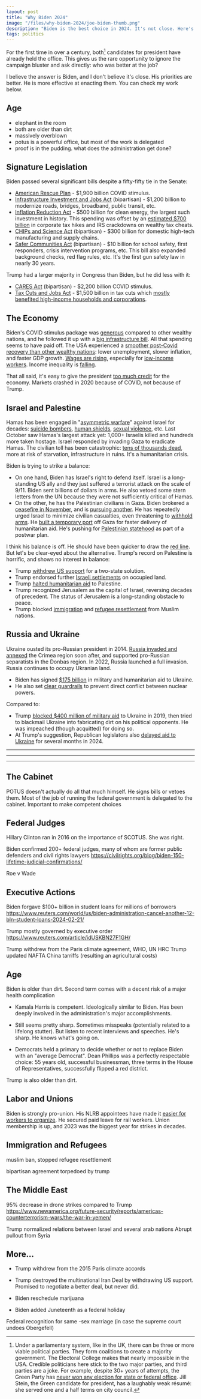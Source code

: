 ```yaml
---
layout: post
title: "Why Biden 2024"
image: "/files/why-biden-2024/joe-biden-thumb.png"
description: "Biden is the best choice in 2024. It's not close. Here's why."
tags: politics
---
```


For the first time in over a century, both[^1] candidates for president have already held the office. 
This gives us the rare opportunity to ignore the campaign bluster and ask directly: who was better at the job? 

I believe the answer is Biden, and I don't believe it's close.
His priorities are better.
He is more effective at enacting them.
You can check my work below.

[^1]: Under a parliamentary system, like in the UK, there can be three or more viable political parties. They form coalitions to create a majority government. The Electoral College makes that nearly impossible in the USA. Credible politicians here stick to the two major parties, and third parties are a joke. For example, despite 30+ years of attempts, the Green Party has [never won any election for state or federal office][green_officeholders]. Jill Stein, the Green candidate for president, has a laughably weak résumé: she served one and a half terms on city council. 

[green_officeholders]: https://en.wikipedia.org/wiki/Green_Party_of_the_United_States#Officeholders

## Age

- elephant in the room
- both are older than dirt
- massively overblown 
- potus is a powerful office, but most of the work is delegated
- proof is in the pudding. what does the administration get done?

## Signature Legislation

Biden passed several significant bills despite a fifty-fifty tie in the Senate:

- [American Rescue Plan][arp] - $1,900 billion COVID stimulus. 
- [Infrastructure Investment and Jobs Act][iija] (bipartisan) - $1,200 billion to modernize roads, bridges, broadband, public transit, etc.
- [Inflation Reduction Act][ira] - $500 billion for clean energy, the largest such investment in history. This spending was offset by an [estimated $700 billion][ira_cbo] in corporate tax hikes and IRS crackdowns on wealthy tax cheats.
- [CHIPs and Science Act][chips] (bipartisan) - $300 billion for domestic high-tech manufacturing and supply chains.
- [Safer Communities Act][biden_gun_control] (bipartisan) - $10 billion for school safety, first responders, crisis intervention programs, etc. This bill also expanded background checks, red flag rules, etc. It's the first gun safety law in nearly 30 years.

Trump had a larger majority in Congress than Biden, but he did less with it:

- [CARES Act][cares] (bipartisan) - $2,200 billion COVID stimulus.
- [Tax Cuts and Jobs Act][tcja] - $1,500 billion in tax cuts which [mostly benefited high-income households and corporations][tcja_impact].

[ira_cbo]: https://www.crfb.org/blogs/cbo-scores-ira-238-billion-deficit-reduction
[ira]: https://en.wikipedia.org/wiki/Inflation_Reduction_Act
[iija]: https://en.m.wikipedia.org/wiki/Infrastructure_Investment_and_Jobs_Act
[arp]: https://en.wikipedia.org/wiki/American_Rescue_Plan_Act_of_2021
[cares]: https://en.wikipedia.org/wiki/CARES_Act
[biden_gun_control]: https://en.wikipedia.org/wiki/Bipartisan_Safer_Communities_Act
[tcja]: https://en.wikipedia.org/wiki/Tax_Cuts_and_Jobs_Act
[chips]: https://en.wikipedia.org/wiki/CHIPS_and_Science_Act
[usmca]: https://en.wikipedia.org/wiki/United_States%E2%80%93Mexico%E2%80%93Canada_Agreement
[tcja_impact]: https://www.taxpolicycenter.org/publications/distributional-analysis-conference-agreement-tax-cuts-and-jobs-act/full

## The Economy

Biden's COVID stimulus package was [generous][g20_stimulus_comparison] compared to other wealthy nations, and he followed it up with a [big infrastructure bill][iija].
All that spending seems to have paid off.
The USA experienced a [smoother post-Covid recovery than other wealthy nations][post_covid_gdp]: lower unemployment, slower inflation, and faster GDP growth.
[Wages are rising][wage_growth], especially for [low-income workers][low_income_wages]. 
Income inequality is [falling][income_inequality_falling]. 

That all said, it's easy to give the president [too much credit][potus_economy] for the economy.
Markets crashed in 2020 because of COVID, not because of Trump. 

[post_covid_gdp]: https://www.bbc.com/news/world-us-canada-68203820
[wage_growth]: https://www.peoplespolicyproject.org/2023/12/20/what-about-wages/
[low_income_wages]: https://www.politico.com/news/2023/05/29/low-income-wages-employment-00097135
[income_inequality_falling]: https://www.nber.org/system/files/working_papers/w31010/w31010.pdf
[potus_economy]: https://fivethirtyeight.com/features/a-presidents-economic-decisions-matter-eventually/
[g20_stimulus_comparison]: https://www.statista.com/statistics/1107572/covid-19-value-g20-stimulus-packages-share-gdp/

## Israel and Palestine

Hamas has been engaged in "[asymmetric warfare][hamas_goals]" against Israel for decades: [suicide bombers][wiki_hamas], [human shields][hamas_tunnels_not_bunkers], [sexual violence][hamas_rape], etc. 
Last October saw Hamas's largest attack yet: 1,000+ Israelis killed and hundreds more taken hostage.
Israel responded by invading Gaza to eradicate Hamas.
The civilian toll has been catastrophic: [tens of thousands dead][gaza_casualties], more at risk of starvation, infrastructure in ruins.
It's a humanitarian crisis.

Biden is trying to strike a balance:

- On one hand, Biden has Israel's right to defend itself.
  Israel is a long-standing US ally and they just suffered a terrorist attack on the scale of 9/11.
  Biden sent billions of dollars in arms.
  He also vetoed some stern letters from the UN because they were not sufficiently critical of Hamas.
- On the other, he has the Palestinian civilians in Gaza. 
  Biden brokered a [ceasefire in November][gaza_ceasefire_2023], and is [pursuing another][ceasefire_work_2024].
  He has repeatedly urged Israel to minimize civilian casualties, even threatening to [withhold arms][rafah_arms].
  He [built a temporary port][gaza_port] off Gaza for faster delivery of humanitarian aid. 
  He's pushing for [Palestinian statehood][palestinian_statehood] as part of a postwar plan.

I think his balance is off.
He should have been quicker to draw the [red line][rafah_arms].
But let's be clear-eyed about the alternative.
Trump's record on Palestine is horrific, and shows no interest in balance:

- Trump [withdrew US support][trump_peace_plan] for a two-state solution. 
- Trump endorsed further [Israeli settlements][trump_peace_plan] on occupied land.
- Trump [halted humanitarian aid][trump_halted_aid] to Palestine.
- Trump recognized Jerusalem as the capital of Israel, reversing decades of precedent. The status of Jerusalem is a long-standing obstacle to peace.
- Trump blocked [immigration][trump_muslim_ban] and [refugee resettlement][trump_refugees] from Muslim nations.

[trump_peace_plan]: https://en.wikipedia.org/wiki/Trump_peace_plan
[trump_halted_aid]: https://www.reuters.com/article/idUSKCN1L923C/
[trump_refugees]: https://www.pewresearch.org/short-reads/2019/10/07/key-facts-about-refugees-to-the-u-s/
[trump_muslim_ban]: https://en.wikipedia.org/wiki/Executive_Order_13769

[most_intractable_conflict]: https://papers.ssrn.com/sol3/papers.cfm?abstract_id=3965270
[netanyahu_long_game]: https://www.theatlantic.com/ideas/archive/2023/12/biden-netanyahu-geopolitics-israel-hamas-war/676357/
[dems_israel_elections]: https://apnews.com/article/joe-biden-netanyahu-israel-gaza-schumer-de9cc522cdce548469578a4be48c7349

[gaza_port]: https://www.reuters.com/world/us/biden-announce-gaza-aid-port-construction-state-union-speech-2024-03-07/
[ceasefire_work_2024]: https://www.ndtv.com/world-news/benjamin-netanyahu-says-israel-committed-to-gaza-ceasefire-proposal-5963017

[no_lebanon_strike]: https://www.wsj.com/world/middle-east/how-biden-averted-a-second-front-by-convincing-israel-not-to-attack-hezbollah-on-oct-11-e14a0a3b
[palestinian_statehood]: https://apnews.com/article/israel-hamas-war-news-01-18-2024-73d552c6e73e0dc3783a0a11b2b5f67d
[gaza_ceasefire_2023]: https://en.wikipedia.org/wiki/2023_Israel%E2%80%93Hamas_ceasefire
[gaza_casualties]: https://en.wikipedia.org/wiki/Casualties_of_the_Israel%E2%80%93Hamas_war
[hamas_goals]: https://www.adl.org/resources/blog/hamas-its-own-words
[hamas_rape]: https://www.aljazeera.com/news/2024/3/4/reasonable-grounds-to-believe-hamas-committed-sexual-violence-un
[hamas_tunnels_not_bunkers]: https://www.memri.org/reports/hamas-official-mousa-abu-marzouk-tunnels-gaza-were-built-protect-hamas-fighters-not
[pew_gaza]: https://www.pewresearch.org/2024/03/21/majority-in-u-s-say-israel-has-valid-reasons-for-fighting-fewer-say-the-same-about-hamas/
[rafah_arms]: https://www.reuters.com/world/biden-says-bombs-us-has-paused-sending-israel-have-killed-civilians-2024-05-08/
[wiki_hamas]: https://en.wikipedia.org/wiki/Hamas#

[gaza_water_siege]: https://www.dailymail.co.uk/news/article-12633015/gaza-water-israel-palestine-war-president-joe-biden-benjamin-netanyahu.html
[gallup_gaza_sympathy]: https://news.gallup.com/poll/472070/democrats-sympathies-middle-east-shift-palestinians.aspx

## Russia and Ukraine

Ukraine ousted its pro-Russian president in 2014. 
[Russia invaded and annexed][russia_ukraine_war] the Crimea region soon after, and supported pro-Russian separatists in the Donbas region.
In 2022, Russia launched a full invasion. 
Russia continues to occupy Ukranian land.

- Biden has signed [$175 billion][biden_ukraine_aid] in military and humanitarian aid to Ukraine.
- He also set [clear guardrails][biden_ukraine_guardrails] to prevent direct conflict between nuclear powers.

Compared to:

- Trump [blocked $400 million of military aid][trump_ukraine_scandal] to Ukraine in 2019, then tried to blackmail Ukraine into fabricating dirt on his political opponents. He was impeached (though acquitted) for doing so. 
- At Trump's suggestion, Republican legislators also [delayed aid to Ukraine][trump_ukraine_2024] for several months in 2024.

[trump_ukraine_2024]: https://www.reuters.com/world/us/biden-pushes-republicans-ukraine-israel-aid-bill-trump-opposes-2024-02-14/
[russia_ukraine_war]: https://en.wikipedia.org/wiki/Russo-Ukrainian_War
[biden_ukraine_guardrails]: https://www.usnews.com/news/politics/articles/2022-03-15/biden-stands-firm-against-no-fly-zone-as-zelenskyy-prepares-to-address-congress
[biden_ukraine_aid]: https://www.crfb.org/blogs/congressionally-approved-ukraine-aid-totals-175-billion
[trump_ukraine_scandal]: https://en.wikipedia.org/wiki/Trump%E2%80%93Ukraine_scandal


---
---
---

## The Cabinet

POTUS doesn't actually do all that much himself. He signs bills or vetoes them. Most of the job of running the federal government is delegated to the cabinet. Important to make competent choices




## Federal Judges

Hillary Clinton ran in 2016 on the importance of SCOTUS. She was right. 


Biden confirmed 200+ federal judges, many of whom are former public defenders and civil rights lawyers
https://civilrights.org/blog/biden-150-lifetime-judicial-confirmations/

Roe v Wade



## Executive Actions

Biden forgave $100+ billion in student loans for millions of borrowers
https://www.reuters.com/world/us/biden-administration-cancel-another-12-bln-student-loans-2024-02-21/


Trump mostly governed by executive order
https://www.reuters.com/article/idUSKBN27F1GH/

Trump withdrew from the Paris climate agreement, WHO, UN HRC
Trump updated NAFTA
China tarriffs (resulting an agricultural costs)




## Age

Biden is older than dirt.
Second term comes with a decent risk of a major health complication

- Kamala Harris is competent. Ideologically similar to Biden. Has been deeply involved in the administration's major accomplishments.
- Still seems pretty sharp. Sometimes misspeaks (potentially related to a lifelong stutter). But listen to recent interviews and speeches. He's sharp. He knows what's going on. 

- Democrats held a primary to decide whether or not to replace Biden with an "average Democrat". Dean Phillips was a perfectly respectable choice: 55 years old, successful businessman, three terms in the House of Representatives, successfully flipped a red district.

[dean_phillips]: https://en.wikipedia.org/wiki/Dean_Phillips

Trump is also older than dirt.



## Labor and Unions

Biden is strongly pro-union. 
His NLRB appointees have made it [easier for workers to organize][nlrb]. 
He secured paid leave for rail workers.
Union membership is up, and 2023 was the biggest year for strikes in decades. 

[nlrb]: https://uwua.net/2023/10/president-bidens-union-record/
[more_strikes]: https://www.washingtonpost.com/business/2024/02/21/strikes-2023-workers-labor-department/
[rail_worker_sick_days]: https://www.ibew.org/media-center/Articles/23Daily/2306/230620_IBEWandPaid


## Immigration and Refugees

muslim ban, stopped refugee resettlement

bipartisan agreement torpedoed by trump

## The Middle East

95% decrease in drone strikes compared to Trump
https://www.newamerica.org/future-security/reports/americas-counterterrorism-wars/the-war-in-yemen/

Trump normalized relations between Israel and several arab nations
Abrupt pullout from Syria



## More...


- Trump withdrew from the 2015 Paris climate accords
- Trump destroyed the multinational Iran Deal by withdrawing US support. Promised to negotiate a better deal, but never did.

- Biden reschedule marijuana 
- Biden added Juneteenth as a federal holiday


Federal recognition for same -sex marriage (in case the supreme court undoes Obergefell)








